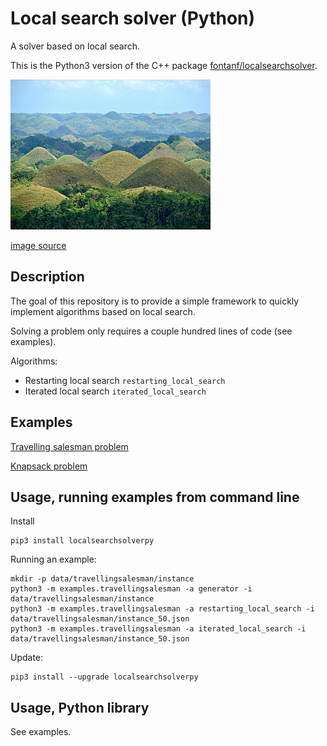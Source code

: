 # Local search solver (Python)

A solver based on local search.

This is the Python3 version of the C++ package [fontanf/localsearchsolver](https://github.com/fontanf/localsearchsolver).

![localsearch](img/localsearch.jpg?raw=true "localsearch")

[image source](https://commons.wikimedia.org/wiki/File:Chocolate_Hills_overview.JPG)

## Description

The goal of this repository is to provide a simple framework to quickly implement algorithms based on local search.

Solving a problem only requires a couple hundred lines of code (see examples).

Algorithms:
* Restarting local search `restarting_local_search`
* Iterated local search `iterated_local_search`

## Examples

[Travelling salesman problem](examples/travellingsalesman.py)

[Knapsack problem](examples/knapsack.py)

## Usage, running examples from command line

Install
```shell
pip3 install localsearchsolverpy
```

Running an example:
```shell
mkdir -p data/travellingsalesman/instance
python3 -m examples.travellingsalesman -a generator -i data/travellingsalesman/instance
python3 -m examples.travellingsalesman -a restarting_local_search -i data/travellingsalesman/instance_50.json
python3 -m examples.travellingsalesman -a iterated_local_search -i data/travellingsalesman/instance_50.json
```

Update:
```shell
pip3 install --upgrade localsearchsolverpy
```

## Usage, Python library

See examples.

